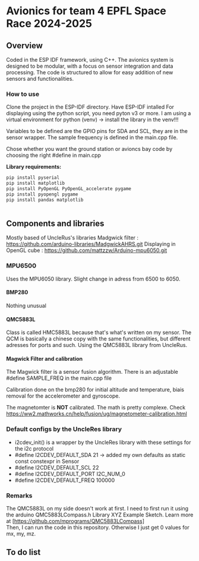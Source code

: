 # Avionics for team 4 EPFL Space Race 2024-2025
## Overview
Coded in the ESP IDF framework, using C++. 
The avionics system is designed to be modular, with a focus on sensor integration and data processing. The code is structured to allow for easy addition of new sensors and functionalities.

### How to use
Clone the project in the ESP-IDF directory.
Have ESP-IDF intalled
For displaying using the python script, you need pyton v3 or more.
I am using a virtual environment for python (venv) -> install the library in the venv!!!

Variables to be defined are the GPIO pins for SDA and SCL, they are in the sensor wrapper. 
The sample frequency is defined in the main.cpp file.

Chose whether you want the ground station or avioncs bay code by choosing the right #define in main.cpp

**Library requirements:**
```bash
pip install pyserial
pip install matplotlib
pip install PyOpenGL PyOpenGL_accelerate pygame
pip install pyopengl pygame
pip install pandas matplotlib 



```

## Components and libraries
Mostly based of UncleRus's libraries
Madgwick filter : https://github.com/arduino-libraries/MadgwickAHRS.git
Displaying in OpenGL cube : https://github.com/mattzzw/Arduino-mpu6050.git
### MPU6500
Uses the MPU6050 library. Slight change in adress from 6500 to 6050.

#### BMP280
Nothing unusual

#### QMC5883L 
Class is called HMC5883L because that's what's written on my sensor. The QCM is basically a chinese copy with the same functionalities, but different adresses for ports and such. 
Using the QMC5883L library from UncleRus.

#### Magwick Filter and calibration
The Magwick filter is a sensor fusion algorithm. There is an adjustable #define SAMPLE_FREQ in the main.cpp file

Calibration done on the bmp280 for initial altitude and temperature, biais removal for the accelerometer and gyroscope.

The magnetomter is **NOT** calibrated. The math is pretty complexe. Check https://ww2.mathworks.cn/help/fusion/ug/magnetometer-calibration.html

### Default configs by the UncleRes library 
* i2cdev_init() is a wrapper by the UncleRes library with these settings for the i2c protocol
* #define I2CDEV_DEFAULT_SDA   21 -> added my own defaults as static const constexpr in Sensor
* #define I2CDEV_DEFAULT_SCL   22
* #define I2CDEV_DEFAULT_PORT  I2C_NUM_0
* #define I2CDEV_DEFAULT_FREQ  100000



### Remarks
The QMC5883L on my side doesn't work at first. I need to first run it using the arduino QMC5883LCompass.h Library XYZ Example Sketch. 
Learn more at [https://github.com/mprograms/QMC5883LCompass]    
Then, I can run the code in this repository. Otherwise I just get 0 values for mx, my, mz.

## To do list








